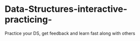 # Data-Structures-interactive-practicing-
Practice your DS, get feedback and learn fast along with others 
